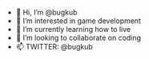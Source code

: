 - 👋 Hi, I’m @bugkub
- 👀 I’m interested in game development
- 🌱 I’m currently learning how to live
- 💞️ I’m looking to collaborate on coding
- 📫 TWITTER: @bugkub

<!---
bugkub/bugkub is a ✨ special ✨ repository because its `README.md` (this file) appears on your GitHub profile.
You can click the Preview link to take a look at your changes.
--->
